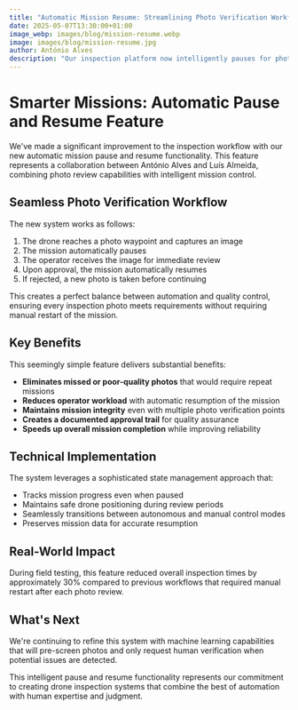 ```yaml
---
title: "Automatic Mission Resume: Streamlining Photo Verification Workflow"
date: 2025-05-07T13:30:00+01:00
image_webp: images/blog/mission-resume.webp
image: images/blog/mission-resume.jpg
author: António Alves
description: "Our inspection platform now intelligently pauses for photo verification and automatically resumes missions after approval."
---
```


# Smarter Missions: Automatic Pause and Resume Feature

We've made a significant improvement to the inspection workflow with our new automatic mission pause and resume functionality. This feature represents a collaboration between António Alves and Luís Almeida, combining photo review capabilities with intelligent mission control.

## Seamless Photo Verification Workflow

The new system works as follows:

1. The drone reaches a photo waypoint and captures an image
2. The mission automatically pauses
3. The operator receives the image for immediate review
4. Upon approval, the mission automatically resumes
5. If rejected, a new photo is taken before continuing

This creates a perfect balance between automation and quality control, ensuring every inspection photo meets requirements without requiring manual restart of the mission.

## Key Benefits

This seemingly simple feature delivers substantial benefits:

- **Eliminates missed or poor-quality photos** that would require repeat missions
- **Reduces operator workload** with automatic resumption of the mission
- **Maintains mission integrity** even with multiple photo verification points
- **Creates a documented approval trail** for quality assurance
- **Speeds up overall mission completion** while improving reliability

## Technical Implementation

The system leverages a sophisticated state management approach that:

- Tracks mission progress even when paused
- Maintains safe drone positioning during review periods
- Seamlessly transitions between autonomous and manual control modes
- Preserves mission data for accurate resumption

## Real-World Impact

During field testing, this feature reduced overall inspection times by approximately 30% compared to previous workflows that required manual restart after each photo review.

## What's Next

We're continuing to refine this system with machine learning capabilities that will pre-screen photos and only request human verification when potential issues are detected.

This intelligent pause and resume functionality represents our commitment to creating drone inspection systems that combine the best of automation with human expertise and judgment.